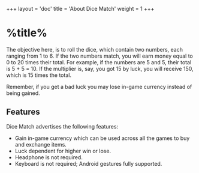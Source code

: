 +++
layout = 'doc'
title = 'About Dice Match'
weight = 1
+++
# %title%
The objective here, is to roll the dice, which contain two numbers, each ranging from 1 to 6. If the two numbers match, you will earn money equal to 0 to 20 times their total. For example, if the numbers are 5 and 5, their total is 5 + 5 = 10. If the multiplier is, say, you got 15 by luck, you will receive 150, which is 15 times the total.

Remember, if you get a bad luck you may lose in-game currency instead of being gained.

## Features
Dice Match advertises the following features:
- Gain in-game currency which can be used across all the games to buy and exchange items.
- Luck dependent for higher win or lose.
- Headphone is not required.
- Keyboard is not required; Android gestures fully supported.